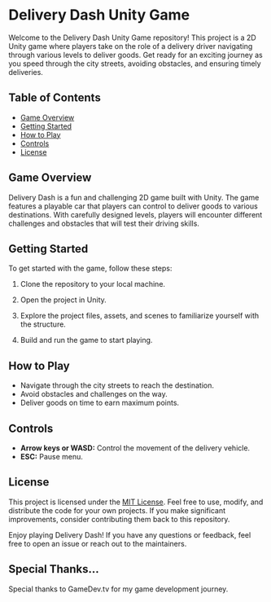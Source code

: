 # Delivery Dash Unity Game

Welcome to the Delivery Dash Unity Game repository! This project is a 2D Unity game where players take on the role of a delivery driver navigating through various levels to deliver goods. Get ready for an exciting journey as you speed through the city streets, avoiding obstacles, and ensuring timely deliveries.

## Table of Contents
- [Game Overview](#game-overview)
- [Getting Started](#getting-started)
- [How to Play](#how-to-play)
- [Controls](#controls)
- [License](#license)

## Game Overview

Delivery Dash is a fun and challenging 2D game built with Unity. The game features a playable car that players can control to deliver goods to various destinations. With carefully designed levels, players will encounter different challenges and obstacles that will test their driving skills.


## Getting Started

To get started with the game, follow these steps:

1. Clone the repository to your local machine.

2. Open the project in Unity.

3. Explore the project files, assets, and scenes to familiarize yourself with the structure.

4. Build and run the game to start playing.

## How to Play

- Navigate through the city streets to reach the destination.
- Avoid obstacles and challenges on the way.
- Deliver goods on time to earn maximum points.

## Controls

- **Arrow keys or WASD:** Control the movement of the delivery vehicle.
- **ESC:** Pause menu.


## License

This project is licensed under the [MIT License](LICENSE). Feel free to use, modify, and distribute the code for your own projects. If you make significant improvements, consider contributing them back to this repository.

Enjoy playing Delivery Dash! If you have any questions or feedback, feel free to open an issue or reach out to the maintainers.

## Special Thanks...

Special thanks to GameDev.tv for my game development journey.


